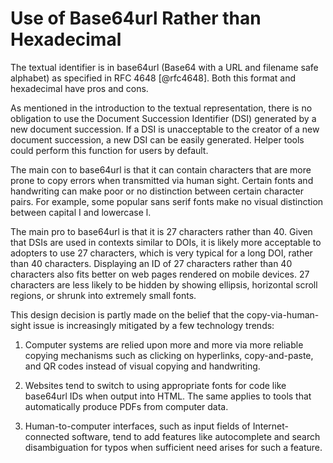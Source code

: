 
# Use of Base64url Rather than Hexadecimal

The textual identifier is in base64url (Base64 with a URL and filename safe alphabet) as
specified in RFC 4648 [@rfc4648]. Both this format and hexadecimal have pros and cons.

As mentioned in the introduction to the textual representation, there is no obligation
to use the Document Succession Identifier (DSI) generated by a new document
succession. If a DSI is unacceptable to the creator of a new document succession, a new
DSI can be easily generated. Helper tools could perform this function for users by
default.

The main con to base64url is that it can contain characters that are more prone to copy
errors when transmitted via human sight. Certain fonts and handwriting can make poor
or no distinction between certain character pairs. For example, some popular sans serif
fonts make no visual distinction between capital I and lowercase l.

The main pro to base64url is that it is 27 characters rather than 40.
Given that DSIs are used in contexts similar to DOIs, it is likely more acceptable to
adopters to use 27 characters, which is very typical for a long DOI, rather than 40
characters.
Displaying an ID of 27 characters rather than 40 characters also fits better on web
pages rendered on mobile devices. 27 characters are less likely to be hidden by showing
ellipsis, horizontal scroll regions, or shrunk into extremely small fonts.

This design decision is partly made on the belief that the copy-via-human-sight issue is
increasingly mitigated by a few technology trends:

1) Computer systems are relied upon more and more via more reliable copying mechanisms
such as clicking on hyperlinks, copy-and-paste, and QR codes instead of visual copying
and handwriting.

2) Websites tend to switch to using appropriate fonts for code like base64url IDs when
output into HTML. The same applies to tools that automatically produce PDFs from
computer data.

3) Human-to-computer interfaces, such as input fields of Internet-connected software,
tend to add features like autocomplete and search disambiguation for typos when
sufficient need arises for such a feature.
